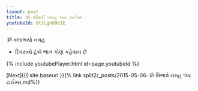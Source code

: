 ```yaml
---
layout: post
title: ૐ પદ્મિની નમહ ૧૦૮ ટાઈમ્સ
youtubeId: DtiLgn89oIE
---
```

 
 
 ૐ કલાભયો નમહ  
 
 -  દિવસનો ટૂંકો ભાગ કોણ કહેવાય છે 
 
  
 
  
 
 
 
 
 
 


{% include youtubePlayer.html id=page.youtubeId %}
 
[Next]({{ site.baseurl }}{% link  split2/_posts/2015-05-06-ૐ વિભાવે નમહ ૧૦૮ ટાઈમ્સ.md%})
 
